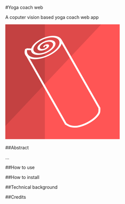 #Yoga coach web

A coputer vision based yoga coach web app

![logo](https://github.com/klmhsb42/yoga_coach_web/blob/main/static/img/logo.svg)

##Abstract

...

##How to use

##How to install

##Technical background

##Credits
